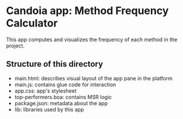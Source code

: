 # Candoia app: Method Frequency Calculator
This app computes and visualizes the frequency of each method in the project.

## Structure of this directory

- main.html: describes visual layout of the app pane in the platform
- main.js: contains glue code for interaction
- app.css: app's stylesheet
- top-performers.boa: contains MSR logic 
- package.json: metadata about the app
- lib: libraries used by this app
